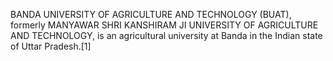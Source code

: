 BANDA UNIVERSITY OF AGRICULTURE AND TECHNOLOGY (BUAT), formerly MANYAWAR SHRI KANSHIRAM JI UNIVERSITY OF AGRICULTURE AND TECHNOLOGY, is an agricultural university at Banda in the Indian state of Uttar Pradesh.[1]
